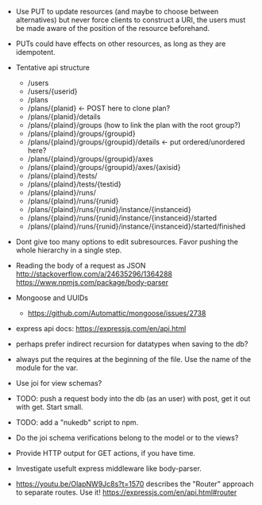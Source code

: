- Use PUT to update resources (and maybe to choose between alternatives) but
  never force clients to construct a URI, the users must be made aware of the
  position of the resource beforehand.

- PUTs could have effects on other resources, as long as they are idempotent.

- Tentative api structure
    - /users
    - /users/{userid}
    - /plans 
    - /plans/{planid} <- POST here to clone plan?
    - /plans/{planid}/details
    - /plans/{plaind}/groups (how to link the plan with the root group?)
    - /plans/{plaind}/groups/{groupid}
    - /plans/{plaind}/groups/{groupid}/details <- put ordered/unordered here?
    - /plans/{plaind}/groups/{groupid}/axes
    - /plans/{plaind}/groups/{groupid}/axes/{axisid}
    - /plans/{plaind}/tests/
    - /plans/{plaind}/tests/{testid}
    - /plans/{plaind}/runs/
    - /plans/{plaind}/runs/{runid}
    - /plans/{plaind}/runs/{runid}/instance/{instanceid}
    - /plans/{plaind}/runs/{runid}/instance/{instanceid}/started
    - /plans/{plaind}/runs/{runid}/instance/{instanceid}/started/finished

- Dont give too many options to edit subresources. Favor pushing the whole
  hierarchy in a single step.

- Reading the body of a request as JSON
  http://stackoverflow.com/a/24635296/1364288
  https://www.npmjs.com/package/body-parser

- Mongoose and UUIDs
    - https://github.com/Automattic/mongoose/issues/2738

- express api docs: https://expressjs.com/en/api.html

- perhaps prefer indirect recursion for datatypes when saving to the db?

- always put the requires at the beginning of the file. Use the name of the
  module for the var.

- Use joi for view schemas?

- TODO: push a request body into the db (as an user) with post, get it out with
  get. Start small.
- TODO: add a "nukedb" script to npm.

- Do the joi schema verifications belong to the model or to the views?

- Provide HTTP output for GET actions, if you have time.

- Investigate usefult express middleware like body-parser.

- https://youtu.be/OlapNW9Jc8s?t=1570
  describes the "Router" approach to separate routes. Use it!
  https://expressjs.com/en/api.html#router



